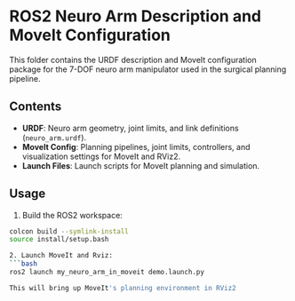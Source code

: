 # ROS2 Neuro Arm Description and MoveIt Configuration

This folder contains the URDF description and MoveIt configuration package for the 7-DOF neuro arm manipulator used in the surgical planning pipeline.

## Contents

- **URDF**: Neuro arm geometry, joint limits, and link definitions (`neuro_arm.urdf`).  
- **MoveIt Config**: Planning pipelines, joint limits, controllers, and visualization settings for MoveIt and RViz2.  
- **Launch Files**: Launch scripts for MoveIt planning and simulation.

## Usage

1. Build the ROS2 workspace:

```bash
colcon build --symlink-install
source install/setup.bash

2. Launch MoveIt and Rviz:
```bash
ros2 launch my_neuro_arm_in_moveit demo.launch.py

This will bring up MoveIt's planning environment in RViz2
